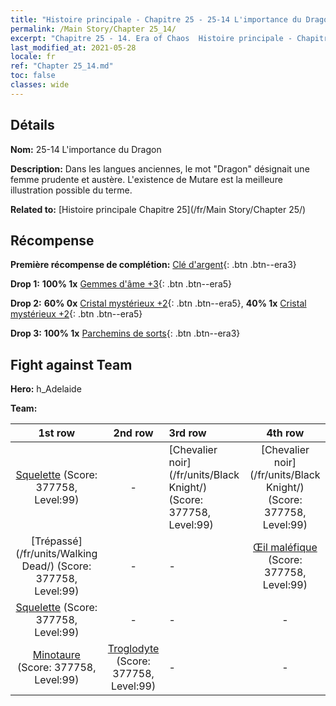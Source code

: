 ```yaml
---
title: "Histoire principale - Chapitre 25 - 25-14 L'importance du Dragon"
permalink: /Main Story/Chapter 25_14/
excerpt: "Chapitre 25 - 14. Era of Chaos  Histoire principale - Chapitre 25_14. 25-14 L'importance du Dragon"
last_modified_at: 2021-05-28
locale: fr
ref: "Chapter 25_14.md"
toc: false
classes: wide
---
```


## Détails

 **Nom:** 25-14 L'importance du Dragon

 **Description:** Dans les langues anciennes, le mot \"Dragon\" désignait une femme prudente et austère. L'existence de Mutare est la meilleure illustration possible du terme.

 **Related to:** [Histoire principale Chapitre 25](/fr/Main Story/Chapter 25/)

## Récompense

 **Première récompense de complétion:** [Clé d'argent](/ItemsFR/con_693/){: .btn .btn--era3}

 **Drop 1:** **100% 1x** [Gemmes d'âme +3](/ItemsFR/mat_86/){: .btn .btn--era5}

 **Drop 2:** **60% 0x** [Cristal mystérieux +2](/ItemsFR/mat_80/){: .btn .btn--era5}, **40% 1x** [Cristal mystérieux +2](/ItemsFR/mat_80/){: .btn .btn--era5}

 **Drop 3:** **100% 1x** [Parchemins de sorts](/ItemsFR/con_694/){: .btn .btn--era3}


## Fight against Team
 **Hero:** h_Adelaide

 **Team:**


  | 1st row | 2nd row | 3rd row | 4th row |
  |:----:|:----:|:----|:----:|
  | [Squelette](/fr/units/Skeleton/) (Score: 377758, Level:99)  | - | [Chevalier noir](/fr/units/Black Knight/) (Score: 377758, Level:99)  | [Chevalier noir](/fr/units/Black Knight/) (Score: 377758, Level:99)  |
  | [Trépassé](/fr/units/Walking Dead/) (Score: 377758, Level:99)  | - | - | [Œil maléfique](/fr/units/Beholder/) (Score: 377758, Level:99)  |
  | [Squelette](/fr/units/Skeleton/) (Score: 377758, Level:99)  | - | - | - |
  | [Minotaure](/fr/units/Minotaur/) (Score: 377758, Level:99)  | [Troglodyte](/fr/units/Troglodyte/) (Score: 377758, Level:99)  | - | - |



